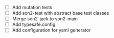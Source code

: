 - [ ] Add mutation tests
- [ ] Add son2-test with abstract base test classes
- [ ] Merge son2-jack to son2-main
- [ ] Add typesafe.config
- [ ] Add configuration for yaml generator
